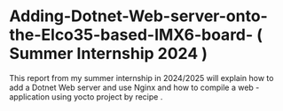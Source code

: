 # Adding-Dotnet-Web-server-onto-the-Elco35-based-IMX6-board- (  Summer Internship  2024 )
This report from my summer internship in 2024/2025 will explain how to add a Dotnet Web server and use Nginx  and how to compile a web -application using yocto project  by recipe .
